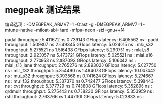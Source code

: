 # megpeak 测试结果

编译选项：-DMEGPEAK_ARMV7=1 -Ofast -g  -DMEGPEAK_ARMV7=1  -mtune=native -mfloat-abi=hard -mfpu=neon -std=gnu++14

padal throughput: 5.411672 ns 0.739143 GFlops latency: 6.405562 ns :
padd throughput: 1.509807 ns 2.649345 GFlops latency: 5.024015 ns :
mla_s32 throughput: 5.275521 ns 1.516438 GFlops latency: 5.290761 ns :
mlal_s8 throughput: 2.923057 ns 5.473721 GFlops latency: 5.025521 ns :
mlal_s16 throughput: 2.770953 ns 2.887093 GFlops latency: 5.106042 ns :
mlal_s16_lane throughput: 2.765276 ns 2.893020 GFlops latency: 5.027750 ns :
mla_f32 throughput: 5.354490 ns 1.494073 GFlops latency: 10.047442 ns :
mul_s32 throughput: 5.393568 ns 0.741624 GFlops latency: 5.274667 ns :
mul_f32 throughput: 5.387370 ns 0.742477 GFlops latency: 5.398443 ns :
cvt throughput: 5.377729 ns 0.743808 GFlops latency: 5.352896 ns :
qrdmulh throughput: 5.275443 ns 0.758230 GFlops latency: 5.353959 ns :
rshl throughput: 2.763766 ns 1.447301 GFlops latency: 5.023833 ns :
